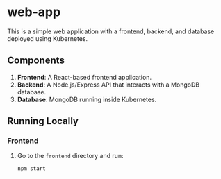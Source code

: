 # web-app

This is a simple web application with a frontend, backend, and database deployed using Kubernetes.

## Components

1. **Frontend**: A React-based frontend application.
2. **Backend**: A Node.js/Express API that interacts with a MongoDB database.
3. **Database**: MongoDB running inside Kubernetes.

## Running Locally

### Frontend

1. Go to the `frontend` directory and run:
   ```bash
   npm start
